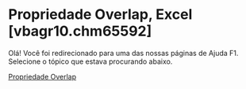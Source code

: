 
# Propriedade Overlap, Excel [vbagr10.chm65592]

Olá! Você foi redirecionado para uma das nossas páginas de Ajuda F1. Selecione o tópico que estava procurando abaixo.

[Propriedade Overlap](http://msdn.microsoft.com/library/60e82754-4553-7ee9-7403-06cd12de733e%28Office.15%29.aspx)
